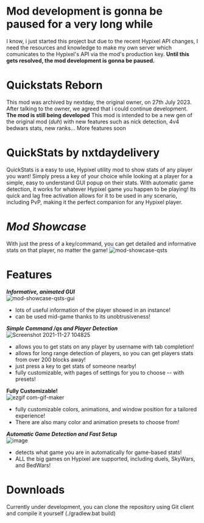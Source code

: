 # Mod development is gonna be paused for a very long while
I know, i just started this project but due to the recent Hypixel API changes, I need the resources and knowledge to make my own server which comunicates to the Hypixel's API via the mod's production key.
**Until this gets resolved, the mod development is gonna be paused.**

# Quickstats Reborn
This mod was archived by nextday, the original owner, on 27th July 2023. After talking to the owner, we agreed that i could continue development.
**The mod is still being developed**
This mod is intended to be a new gen of the original mod (_duh_) with new features such as nick detection, 4v4 bedwars stats, new ranks...
More features soon

# QuickStats by nxtdaydelivery
QuickStats is a easy to use, Hypixel utility mod to show stats of any player you want! Simply press a key of your choice while looking at a player for a simple, easy to understand GUI popup on their stats. With automatic game detection, it works for whatever Hypixel game you happen to be playing! Its quick and lag free activation allows for it to be used in any scenario, including PvP, making it the perfect companion for any Hypixel player.

# _Mod Showcase_                        
With just the press of a key/command, you can get detailed and informative stats on that player, no matter the game!
![mod-showcase-qsts](https://user-images.githubusercontent.com/79922345/138262477-c65ee786-8873-4383-875e-97566e85acf6.gif)




# **Features**

**_Informative, animated GUI_**                    
![mod-showcase-qsts-gui](https://user-images.githubusercontent.com/79922345/138263355-5354fc0e-85fb-4a2d-8fdc-4d01a0ee9ee3.gif)
 - lots of useful information of the player showed in an instance!
 - can be used mid-game thanks to its unobtrusiveness!
⠀
⠀⠀⠀⠀
⠀⠀⠀⠀


**_Simple Command /qs and Player Detection_**                           
![Screenshot 2021-11-27 104825](https://user-images.githubusercontent.com/79922345/143678140-02e1a97a-e80a-4c74-9fd5-6144995297d7.png)

 - allows you to get stats on any player by username with tab completion!
 - allows for long range detection of players, so you can get players stats from over 200 blocks away!
 - just press a key to get stats of someone nearby!
 - fully customizable, with pages of settings for you to choose -- with presets!





**Fully Customizable!**                         
![ezgif com-gif-maker](https://user-images.githubusercontent.com/79922345/143678770-fffeece3-7bab-4a87-ac29-9276e3044478.gif)
 - fully customizable colors, animations, and window position for a tailored experience!
 - There are also many color and animation presets to choose from!


**_Automatic Game Detection and Fast Setup_**                                        
![image](https://user-images.githubusercontent.com/79922345/143678976-dd8e80e6-ec48-43f5-8cb2-f3ae9ed3e72c.png)

 - detects what game you are in automatically for game-based stats!
 - ALL the big games on Hypixel are supported, including duels, SkyWars, and BedWars!


# **Downloads** 

Currently under development, you can clone the repository using Git client and compile it yourself (./gradlew.bat build)
